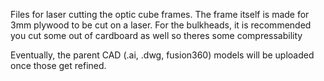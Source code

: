 Files for laser cutting the optic cube frames. The frame itself is made for 3mm plywood to be cut on a laser. For the bulkheads, it is recommended you cut some out of cardboard as well so theres some compressability

Eventually, the parent CAD (.ai, .dwg, fusion360) models will be uploaded once those get refined.
